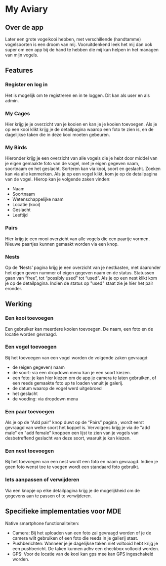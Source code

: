 # My Aviary

## Over de app
Later een grote vogelkooi hebben, met verschillende (handtamme) vogelsoorten is een droom van mij. Vooruitdenkend leek het mij dan ook super om een app bij de hand te hebben die mij kan helpen in het managen van mijn vogels. 

## Features

### Register en log in
Het is mogelijk om te registreren en in te loggen. 
Dit kan als user en als admin.
### My Cages
Hier krijg je je overzicht van je kooien en kan je je kooien toevoegen.
Als je op een kooi klikt krijg je de detailpagina waarop een foto te zien is, en de dagelijkse taken die in deze kooi moeten gebeuren. 

### My Birds
Hieronder krijg je een overzicht van alle vogels die je hebt door middel van je eigen gemaakte foto van de vogel, met je eigen gegeven naam, soortnaam en het geslacht. Sorteren kan via kooi, soort en geslacht. Zoeken kan via alle kenmerken.  Als je op een vogel klikt, kom je op de detailpagina van de vogel. Hierop kan je volgende zaken vinden:
-	Naam 
-   Soortnaam
-	Wetenschappelijke naam
-	Locatie (kooi)
-	Geslacht
-	Leeftijd 

### Pairs
Hier krijg je een mooi overzicht van alle vogels die een paartje vormen. Nieuwe paartjes kunnen gemaakt worden via een knop.

### Nests
Op de ‘Nests’ pagina krijg je een overzicht van je nestkasten, met daaronder het eigen geven nummer of eigen gegeven naam en de status. Statussen gaan van “free”, tot “possibly used” tot “used”. Als je op een nest klikt kom je op de detailpagina. Indien de status op "used" staat zie je hier het pair eronder.

## Werking

### Een kooi toevoegen
Een gebruiker kan meerdere kooien toevoegen. De naam, een foto en de locatie worden gevraagd.

### Een vogel toevoegen
Bij het toevoegen van een vogel worden de volgende zaken gevraagd:
-	de (eigen gegeven) naam
-	de soort:
via een dropdown menu kan je een soort kiezen. 
-	een foto:
je kan hier kiezen om de app je camera te laten gebruiken, of een reeds gemaakte foto up te loaden vanuit je galerij. 
-	de datum waarop de vogel werd uitgebroed 
-	het geslacht
-	de voeding:
     via dropdown menu

### Een paar toevoegen
Als je op de “Add pair” knop duwt op de “Pairs” pagina , wordt eerst gevraagd van welke soort het koppel is.  Vervolgens krijg je via de "add male" en "add female" knoppen een lijst te zien van je vogels van desbetreffend geslacht van deze soort, waaruit je kan kiezen.
### Een nest toevoegen
Bij het toevoegen van een nest wordt een foto en naam gevraagd. Indien je geen foto wenst toe te voegen wordt een standaard foto gebruikt.

### Iets aanpassen of verwijderen
Via een knopje op elke detailpagina krijg je de mogelijkheid om de gegevens aan te passen of te verwijderen.

## Specifieke implementaties voor MDE 

Native smartphone functionaliteiten:
- Camera:
Bij het uploaden van een foto zal gevraagd worden of je de camera wilt gebruiken of een foto die reeds in je gallerij staat.
- Pushberichten: 
Wanneer je je dagelijkse taken niet voltooid hebt krijg je een pushbericht.
De taken kunnen adhv een checkbox voltooid worden. 
- GPS:
Voor de locatie van de kooi kan gps mee kan GPS ingeschakeld worden.